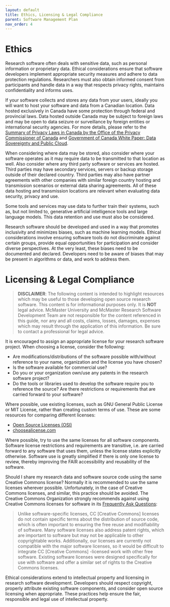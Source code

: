 ```yaml
---
layout: default
title: Ethics, Licensing & Legal Compliance
parent: Software Management Plan
nav_order: 4
---
```


# Ethics

Research software often deals with sensitive data, such as personal information or proprietary data. Ethical considerations ensure that software developers implement appropriate security measures and adhere to data protection regulations. Researchers must also obtain informed consent from participants and handle data in a way that respects privacy rights, maintains confidentiality and informs uses.  

If your software collects and stores any data from your users, ideally you will want to host your software and data from a Canadian location. Data hosted exclusively in Canada have some protection through federal and provincial laws. Data hosted outside Canada may be subject to foreign laws and may be open to data seizure or surveillance by foreign entities or international security agencies. For more details, please refer to the [Summary of Privacy Laws in Canada by the Office of the Privacy Commissioner of Canada](https://www.priv.gc.ca/en/privacy-topics/privacy-laws-in-canada/02_05_d_15) and [Government of Canada White Paper: Data Sovereignty and Public Cloud](https://www.canada.ca/en/government/system/digital-government/digital-government-innovations/cloud-services/gc-white-paper-data-sovereignty-public-cloud.html).  

When considering where data may be stored, also consider where your software operates as it may require data to be transmitted to that location as well. Also consider where any third party software or services are hosted. Third parties may have secondary services, servers or backup storage outside of their declared country. Third parties may also have partner agreements with other companies with similar foreign country hosting and transmission scenarios or external data sharing agreements. All of these data hosting and transmission locations are relevant when evaluating data security, privacy and use.  

Some tools and services may use data to further train their systems, such as, but not limited to, generative artificial intelligence tools and large language models. This data retention and use must also be considered.  

Research software should be developed and used in a way that promotes inclusivity and minimizes biases, such as machine learning models. Ethical considerations involve ensuring software tools do not discriminate against certain groups, provide equal opportunities for participation and consider diverse perspectives. At the very least, these biases need to be documented and declared. Developers need to be aware of biases that may be present in algorithms or data, and work to address them.  

# Licensing & Legal Compliance

> **DISCLAIMER**: The following content is intended to highlight resources which may be useful to those developing open source research software. This content is for informational purposes only. It is **NOT** legal advice. McMaster University and McMaster Research Software Development Team are not responsible for the content referenced in this guide, nor any and all costs, claims, losses, damages, expenses which may result through the application of this information. Be sure to contact a professional for legal advice.

It is encouraged to assign an appropriate license for your research software project. When choosing a license, consider the following:  

- Are modifications/distributions of the software possible with/without reference to your name, organization and the license you have chosen?
- Is the software available for commercial use?
- Do you or your organization own/use any patents in the research software project?
- Do the tools or libraries used to develop the software require you to reference the source? Are there restrictions or requirements that are carried forward to your software?

Where possible, use existing licenses, such as GNU General Public License or MIT License, rather than creating custom terms of use. These are some resources for comparing different licenses:  

- [Open Source Licenses (OSI)](https://opensource.org/licenses/)
- [choosealicense.com](https://choosealicense.com/licenses/)

Where possible, try to use the same licenses for all software components. Software license restrictions and requirements are transitive, i.e. are carried forward to any software that uses them, unless the license states explicitly otherwise. Software use is greatly simplified if there is only one license to review, thereby improving the FAIR accessibility and reusability of the software.  

Should I share my research data and software source code using the same Creative Commons license? Normally it is recommended to use the same licenses wherever possible. Unfortunately, in the case of Creative Commons licenses, and similar, this practice should be avoided. The Creative Commons Organization strongly recommends against using Creative Commons licenses for software in its [Frequently Ask Questions](https://creativecommons.org/faq/#can-i-apply-a-creative-commons-license-to-software):  

> Unlike software-specific licenses, CC [Creative Commons] licenses do not contain specific terms about the distribution of source code, which is often important to ensuring the free reuse and modifiability of software. Many software licenses also address patent rights, which are important to software but may not be applicable to other copyrightable works. Additionally, our licenses are currently not compatible with the major software licenses, so it would be difficult to integrate CC [Creative Commons] -licensed work with other free software. Existing software licenses were designed specifically for use with software and offer a similar set of rights to the Creative Commons licenses.

Ethical considerations extend to intellectual property and licensing in research software development. Developers should respect copyright, properly attribute existing software components, and consider open source licensing when appropriate. These practices help ensure the fair, responsible and legal use of intellectual property.  
